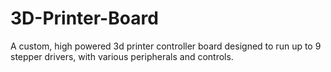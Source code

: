 # 3D-Printer-Board
A custom, high powered 3d printer controller board designed to run up to 9 stepper drivers, with various peripherals and controls. 
